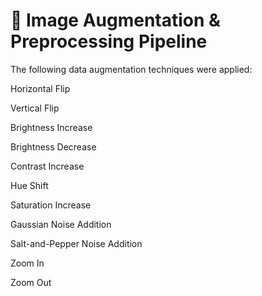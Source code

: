 # 🧠 Image Augmentation & Preprocessing Pipeline
The following data augmentation techniques were applied:

Horizontal Flip

Vertical Flip

Brightness Increase

Brightness Decrease

Contrast Increase

Hue Shift

Saturation Increase

Gaussian Noise Addition

Salt-and-Pepper Noise Addition

Zoom In

Zoom Out

